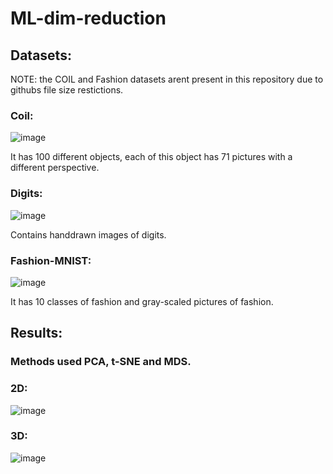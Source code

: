 # ML-dim-reduction

## Datasets:

NOTE: the COIL and Fashion datasets arent present in this repository due to githubs file size restictions.

### Coil:

![image](https://github.com/aiko929/ML-dim-reduction/assets/26790700/54ee3573-df32-45c6-a786-75403147a216)

It has 100 different objects, each of this object has 71 pictures with a different perspective.

### Digits:

![image](https://github.com/aiko929/ML-dim-reduction/assets/26790700/82b0b4ae-b439-4982-8b7c-9d5599bb9383)

Contains handdrawn images of digits.  

### Fashion-MNIST:

![image](https://github.com/aiko929/ML-dim-reduction/assets/26790700/b6f08298-f659-4424-80d8-e3d1906267a8)

It has 10 classes of fashion and gray-scaled pictures of fashion.


## Results:

### Methods used PCA, t-SNE and MDS.

### 2D:

![image](https://github.com/aiko929/ML-dim-reduction/assets/26790700/0026ff3f-5279-40ad-aa87-a26b45919f7a)


### 3D:

![image](https://github.com/aiko929/ML-dim-reduction/assets/26790700/2ed3fd3b-6b85-43e0-84c1-09d07c0c9376)




